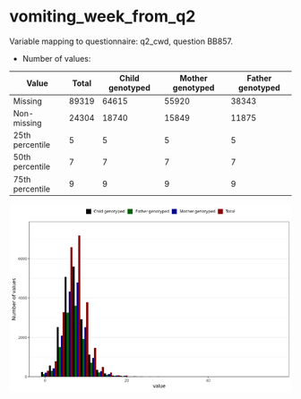 # vomiting_week_from_q2
Variable mapping to questionnaire: q2_cwd, question BB857.
- Number of values:

| Value | Total | Child genotyped | Mother genotyped | Father genotyped |
| ----- | ----- | --------------- | ---------------- | ---------------- |
| Missing | 89319 | 64615 | 55920 | 38343 |
| Non-missing | 24304 | 18740 | 15849 | 11875 |
| 25th percentile | 5 | 5 | 5 | 5 |
| 50th percentile | 7 | 7 | 7 | 7 |
| 75th percentile | 9 | 9 | 9 | 9 |



![](vomiting_week_from_q2_n.png)



